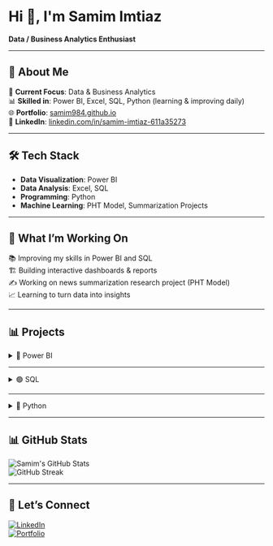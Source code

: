 # Hi 👋, I'm Samim Imtiaz  
**Data / Business Analytics Enthusiast**

---

## 🌟 About Me  
📌 **Current Focus**: Data & Business Analytics  
📊 **Skilled in**: Power BI, Excel, SQL, Python (learning & improving daily)  
🌐 **Portfolio**: [samim984.github.io](https://samim984.github.io)  
💼 **LinkedIn**: [linkedin.com/in/samim-imtiaz-611a35273](https://linkedin.com/in/samim-imtiaz-611a35273)  

---

## 🛠 Tech Stack  
- **Data Visualization**: Power BI  
- **Data Analysis**: Excel, SQL  
- **Programming**: Python  
- **Machine Learning**: PHT Model, Summarization Projects  

---

## 📌 What I’m Working On  
📚 Improving my skills in Power BI and SQL  
🏗 Building interactive dashboards & reports  
✍️ Working on news summarization research project (PHT Model)  
📈 Learning to turn data into insights  

---

## 📊 Projects  

<details>
<summary>🔵 Power BI</summary>

- [Legendary ODI XI - From the mid 90s to Today](https://github.com/Samim984/Legendary-ODI-XI-From-the-mid-90s-to-today)  
- [Adventure Works Sales Return](https://github.com/Samim984/Adventure-Works-Sales-Return)  
- [Financial Performance Analysis](https://github.com/Samim984/Financial-Performance-Analysis)  
- [Blinkit Sales](https://github.com/Samim984/BLINKIT-SALES)  
- [Sales Overview Dashboard](https://github.com/Samim984/SALES-OVERVIEW-DASHBORD)  
- [Watch Sales](https://github.com/Samim984/WATCH-SALES)  
- [8 Car Sales Dashboard](https://github.com/Samim984/8-CAR-SALES-DASHBORD)  
- [Adidas Analysis](https://github.com/Samim984/Adidas-Analysis)  

</details>

---

<details>
<summary>🟢 SQL</summary>

- [SQL Case Study](https://github.com/Samim984/SQL-CASE-STUDY-)  

</details>

---

<details>
<summary>🐍 Python</summary>

- [Walmart Project](https://github.com/Samim984/Walmart-Project)  
- [Project Netflix](https://github.com/Samim984/Project-Netflix)  
- [Nifty 50 - Indian Stock Market](https://github.com/Samim984/Nifty_50_e_Indian_Stock_Market)  
- [A Fintech Firm - Financial Analysis](https://github.com/Samim984/A-Fintech-firm-financial-analyze)  
- [Internship Suvida Foundation - PHT Model](https://github.com/Samim984/Internship-Suvidafoundation-PHT)  

</details>



---

## 📊 GitHub Stats  
![Samim's GitHub Stats](https://github-readme-stats.vercel.app/api?username=Samim984&show_icons=true&theme=radical)  
![GitHub Streak](https://streak-stats.demolab.com?user=Samim984&theme=radical)  

---

## 🤝 Let’s Connect  
[![LinkedIn](https://img.shields.io/badge/LinkedIn-blue?style=for-the-badge&logo=linkedin)](https://linkedin.com/in/samim-imtiaz-611a35273)  
[![Portfolio](https://img.shields.io/badge/Portfolio-black?style=for-the-badge&logo=github)](https://samim984.github.io)  
